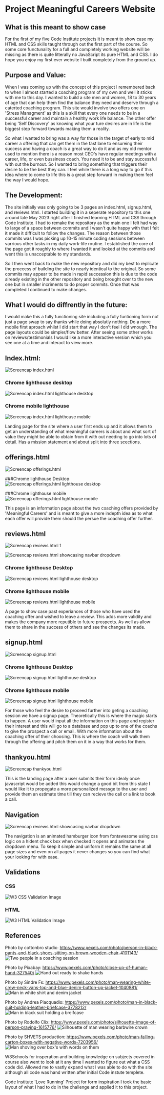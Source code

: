 # Project Meaningful Careers Website

## What is this meant to show case

For the first of my five Code Institute projects it is meant to show case my HTML and CSS skills taught through out the first part of the course. So some core functunality for a full and completely working website will be missing as there is quite litterally no JavaScript its pure HTML and CSS. I do hope you enjoy my first ever website I built completely from the ground up.


## Purpose and Value:

When I was coming up with the concept of this project I remembered back to when I almost started a coaching program of my own and well it sticks with me to this day. I wanted to build a site men and women, 18 to 30 years of age that can help them find the balance they need and deserve through a caterted coaching program. This site would involve two offers one on 'Stress Managment' as this is a skill that every one needs to be in a successful career and maintain a healthy work life balance. The other offer being 'Self Discovery' as knowing what your ture desires are in life is the biggest step forward towards making them a reality.

So what I wanted to bring was a way for those in the target of early to mid career a offering that can get them in the fast lane to ensureing their success and having a coach is a great way to do it and as my old mentor used to mention there is a reason most CEO's have regular meetings with a career, life, or  even bussiness coach. You need it to be and stay successful with out the burnout. So I wanted to bring something that triggers their desire to be the best they can. I feel while there is a long way to go if this idea where to come to life this is a great step forward in making them feel the way I would hope.

## The Development:

The site initially was only going to be 3 pages an index.html, signup.html, and reviews.html. I started building it in a seperate repository to this one around late May 2023 right after I finished learning HTML and CSS through Code Institute. I had to remake the repository as the main one I felt had way to large of a space between commits and I wasn't quite happy with that I felt it made it difficult to follow the changes. The reason between those commits was I was picking up 10-15 minute coding sessions between varrious other tasks in my daily work-life routine. I established the core of the page got it roughly to where I wanted it and looked at the commits and went this is unacceptable to my standards.

So I then went back to make the new repository and did my best to replicate the proccess of building the site to nearly identical to the original. So some commits may appear to be made in rapid succession this is due to the code already existing in the other repository and being brought over to the new one but in smaller incriments to do proper commits. Once that was completed I continued to make changes.

## What I would do diffrently in the future:

I would make this a fully functioning site including a fully funtioning form not just a page swap to say thanks while doing absolutly nothing. Do a more mobile first aproach whilst I did start that way I don't feel I did wnough. The page layouts could be simpler/flow better. After seeing some other works on reviews/testimonials I would like a more interactive version which you see one at a time and interact to view more. 

## Index.html:

![Screencap index.html](assets/images/meaningfulcareersreadmeimg/meaningful_index.png)

### Chrome lighthouse desktop
![Screencap index.html lighthouse desktop](assets/images/meaningfulcareersreadmeimg/meaningful_lighthouse_desktop.png)

### Chrome mobile lighthouse
![Screencap index.html lighthouse mobile](assets/images/meaningfulcareersreadmeimg/meaningful_lighthouse_mobile.png)

Landing page for the site where a user first ends up and it allows them to get an understanding of what meaningful careers is about and what sort of value they might be able to obtain from it with out needing to go into lots of detail. Has a mission statement and about split into three scections.


## offerings.html

![Screencap offerings.html](assets/images/meaningfulcareersreadmeimg/meaningful_offers.png)

###Chrome lighthouse Desktop
![Screencap offerings.html lighthouse desktop](assets/images/meaningfulcareersreadmeimg/meaningful_offer_lighthouse_desktop.png)

###Chrome lighthouse mobile
![Screencap offerings.html lighthouse mobile](assets/images/meaningfulcareersreadmeimg/meaningful_offer_lighthouse_mobile.png)

This page is an information page about the two coaching offers provided by 'Meaningful Careers' and is meant to give a more indepth idea as to what each offer will provide them should the persue the coaching offer further.


## reviews.html

![Screencap reviews.html 1](assets/images/meaningfulcareersreadmeimg/meaningful_reviews.png)

![Screencap reviews.html showcasing navbar dropdown](assets/images/meaningfulcareersreadmeimg/meaningful_reviews2.png)

### Chrome lighthouse Desktop
![Screencap reviews.html lighthouse desktop](assets/images/meaningfulcareersreadmeimg/meaningful_review_lighthouse_desktop.png)

### Chrome lighthouse mobile
![Screencap reviews.html lighthouse mobile](assets/images/meaningfulcareersreadmeimg/meaningful_review_lighthouse_mobile.png)

A page to show case past experiances of those who have used the coaching offer and wished to leave a review. This adds more validity and makes the company more reputible to future prospects. As well as allow them to share in the success of others and see the changes its made.


## signup.html

![Screencap signup.html](assets/images/meaningfulcareersreadmeimg/meaningful_signup.png)

### Chrome lighthouse Desktop
![Screencap signup.html lighthouse desktop](assets/images/meaningfulcareersreadmeimg/meaningful_signup_lighthouse_desktop.png)

### Chrome lighthouse mobile
![Screencap signup.html lighthouse mobile](assets/images/meaningfulcareersreadmeimg/meaningful_signup_lighthouse_mobile.png)

For those who feel the desire to proceed further into geting a coaching session we have a signup page. Theoretically this is where the magic starts to happen. A user would input all the information on this page and register their interest and this will go to a database and pop up to one of the coachs to give the prospect a call or email. With more information about the coaching offer of their choosing. This is where the coach will walk them through the offering and pitch them on it in a way that works for them.


## thankyou.html

![Screencap thankyou.html](assets/images/meaningfulcareersreadmeimg/meaningful_thanks.png)

This is the landing page after a user submits their form idealy once javascript would be added this would change a good bit from this state I would like it to propegate a more personalized messge to the user and provide them an estimate time till they can recieve the call or a link to book a call.

## Navigation
![Screencap reviews.html showcasing navbar dropdown](assets/images/meaningfulcareersreadmeimg/meaningful_reviews2.png)

The navigation is an animated hamburger icon from fontawesome using css logic on a hident check box when checked it opens and animates the dropdown menu. To keep it simple and uniform it remains the same at all page sizes and even on all pages it never changes so you can find what your looking for with ease.

## Validations

### CSS
![W3 CSS Validation Image](assets/images/meaningfulcareersreadmeimg/w3cssvalidation.png)


### HTML
![W3 HTML Validation Image](assets/images/meaningfulcareersreadmeimg/w3htmlvalidation.png)


## References
Photo by cottonbro studio: https://www.pexels.com/photo/person-in-black-pants-and-black-shoes-sitting-on-brown-wooden-chair-4101143/
![Two people in a coaching session](assets/images/coachingsession.webp)

Photo by Pixabay: https://www.pexels.com/photo/close-up-of-human-hand-327540/
![Hand out ready to shake hands](assets/images/reachingforhandshakeinsuit.webp)

Photo by Sindre Fs: https://www.pexels.com/photo/man-wearing-white-crew-neck-vans-top-and-blue-denim-button-up-jacket-1040881/
![Man in white shirt and denim jacket](assets/images/maninvansshirtfacingleft.webp)

Photo by Andrea Piacquadio: https://www.pexels.com/photo/man-in-black-suit-holding-leather-briefcase-3778212/
![Man in black suit holding a breifcase](assets/images/manandbriefcase.webp)

Photo by Rodolfo Clix: https://www.pexels.com/photo/silhouette-image-of-person-praying-1615776/
![Silhouette of man wearing barbwire crown](assets/images/barbwirecrown.webp)

Photo by SHVETS production: https://www.pexels.com/photo/man-falling-carton-boxes-with-negative-words-7203956/
![Man shoving over box's with words on them](assets/images/boxfall.webp)

W3Schools for insperation and building knowledge on subjects covered in course also went to look at it any time I wanted to figure out what a CSS code did. Allowed me to vastly expand what I was able to do with the site although all code was hand written after initial Code instute templete.

Code Institute 'Love Running' Project for form inspiration I took the basic layout of what I had to do in the challenge and applied it to this project.

